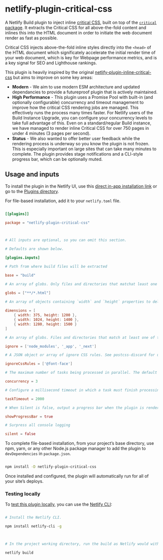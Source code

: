 
# netlify-plugin-critical-css

  

A Netlify Build plugin to inject inline [critical CSS](https://web.dev/extract-critical-css/), built on top of the [`critical` package](https://github.com/addyosmani/critical). It extracts the Critical CSS for all above-the-fold content and inlines this into the HTML document in order to initiate the web document render as fast as possible.

Critical CSS injects above-the-fold inline styles directly into the `<head>` of the HTML document which significately accelerate the initial render time of your web document, which is key for Webpage performance metrics, and is a key signal for SEO and Lighthouse rankings.

  

This plugin is heavily inspired by the original [netlify-plugin-inline-critical-css](https://github.com/Tom-Bonnike/netlify-plugin-inline-critical-css) but aims to improve on some key areas:

 - **Modern** - We aim to use modern ESM architecture and updated dependancies to provide a futureproof plugin that is actively maintained.
 - **High Performance** - This plugin uses a Promise Pool with built-in (and optionally configurable) concurrency and timeout management to improve how the critical CSS rendering jobs are managed.  This effectively runs the process many times faster.  For Netlify users of the Build Instance Upgrade, you can configure your concurrency levels to take full advantage of this.  Even on a standard/regular Build instance, we have managed to render inline Critical CSS for over 750 pages in under 4 minutes (3 pages per second).
 - **Status** - We also wanted to offer better user feedback while the rendering process is underway so you know the plugin is not frozen.  This is especially important on large sites that can take many minutes to complete.  The plugin provides stage notifications and a CLI-style progress bar, which can be optionally muted.


  

## Usage and inputs

  

To install the plugin in the Netlify UI, use this [direct in-app installation link](https://app.netlify.com/plugins/netlify-plugin-critical-css/install) or go to the [Plugins directory](https://app.netlify.com/plugins).

  

For file-based installation, add it to your `netlify.toml` file.

  

```toml

[[plugins]]

package = "netlify-plugin-critical-css"

  

# All inputs are optional, so you can omit this section.

# Defaults are shown below.

[plugins.inputs]

# Path from where build files will be extracted

base = "build"

# An array of globs. Only files and directories that matchat least one of the provided globs will be returned.

globs = ["**/*.html"]
  
# An array of objects containing `width` and `height` properties to deliver critical CSS for multiple screen resolutions.

dimensions = [
	{ width: 375, height: 1200 },
	{ width: 1024, height: 1400 },
	{ width: 1280, height: 1500 }
]

# An array of globs. Files and directories that match at least one of the provided globs will be pruned while searching.

ignore = ['node_modules', '_app', '_next']

# A JSON object or array of ignore CSS rules. See postcss-discard for usage examples. If you pass an array all rules will be applied to atrules, rules and declarations

ignoreCssRules = ['@font-face']

# The maximum number of tasks being processed in parallel. The default Netlify build concurrency is 3.  In local dev, this value is ignored and 1 task will always be used.

concurrency = 3

# Configure a millisecond timeout in which a task must finish processing. A task that times out is marked as failed. A configured timeout is configured for each task, not for the whole pool

taskTimeout = 2000

# When Silent is false, output a progress bar when the plugin is rendering Critical CSS to all of the found pages

showProgressBar = true

# Surpress all console logging 

silent = false
```

  

To complete file-based installation, from your project’s base directory, use npm, yarn, or any other Node.js package manager to add the plugin to `devDependencies` in `package.json`.

  

```bash

npm install -D netlify-plugin-critical-css

```

  

Once installed and configured, the plugin will automatically run for all of your site’s deploys.

  

### Testing locally

  

To [test this plugin locally](https://docs.netlify.com/configure-builds/build-plugins/create-plugins/#local-plugins), you can use the [Netlify CLI](https://docs.netlify.com/cli/get-started/#run-builds-locally):

  

```bash

# Install the Netlify CLI.

npm install netlify-cli -g

  

# In the project working directory, run the build as Netlify would with the build bot.

netlify build

```